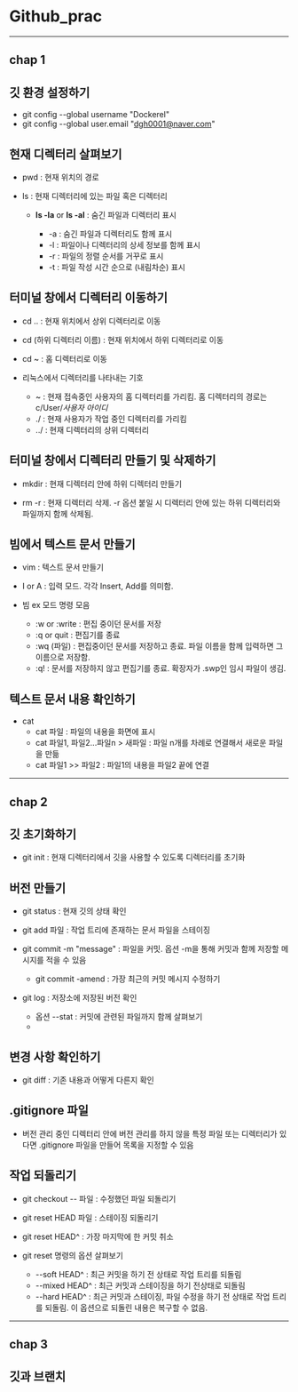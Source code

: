 # Github_prac
- - -
## chap 1



## **깃 환경 설정하기**

* git config --global username "Dockerel"
* git config --global user.email "dgh0001@naver.com"



## **현재 디렉터리 살펴보기**

* pwd : 현재 위치의 경로

* ls : 현재 디렉터리에 있는 파일 혹은 디렉터리
   - **ls -la** or **ls -al** : 숨긴 파일과 디렉터리 표시
   
      * -a : 숨긴 파일과 디렉터리도 함께 표시
      * -l : 파일이나 디렉터리의 상세 정보를 함께 표시
      * -r : 파일의 정렬 순서를 거꾸로 표시
      * -t : 파일 작성 시간 순으로 (내림차순) 표시
      


## **터미널 창에서 디렉터리 이동하기**

* cd .. : 현재 위치에서 상위 디렉터리로 이동

* cd (하위 디렉터리 이름) : 현재 위치에서 하위 디렉터리로 이동

* cd ~ : 홈 디렉터리로 이동

* 리눅스에서 디렉터리를 나타내는 기호
   - ~ : 현재 접속중인 사용자의 홈 디렉터리를 가리킴. 홈 디렉터리의 경로는 c/User/*사용자 아이디*
   - ./ : 현재 사용자가 작업 중인 디렉터리를 가리킴
   - ../ : 현재 디렉터리의 상위 디렉터리



## **터미널 창에서 디렉터리 만들기 및 삭제하기**

* mkdir : 현재 디렉터리 안에 하위 디렉터리 만들기

* rm -r : 현재 디렉터리 삭제. -r 옵션 붙일 시 디렉터리 안에 있는 하위 디렉터리와 파일까지 함께 삭제됨.



## **빔에서 텍스트 문서 만들기**

* vim : 텍스트 문서 만들기

* I or A : 입력 모드. 각각 Insert, Add를 의미함.

* 빔 ex 모드 명령 모음
   - :w or :write : 편집 중이던 문서를 저장
   - :q or quit : 편집기를 종료
   - :wq (파일) : 편집중이던 문서를 저장하고 종료. 파일 이름을 함께 입력하면 그 이름으로 저장함.
   - :q! : 문서를 저장하지 않고 편집기를 종료. 확장자가 .swp인 임시 파일이 생김.



## **텍스트 문서 내용 확인하기**

* cat
   - cat 파일 : 파일의 내용을 화면에 표시
   - cat 파일1, 파일2...파일n > 새파일 : 파일 n개를 차례로 연결해서 새로운 파일을 만듦
   - cat 파일1 >> 파일2 : 파일1의 내용을 파일2 끝에 연결



- - -
## chap 2



## **깃 초기화하기**

* git init : 현재 디렉터리에서 깃을 사용할 수 있도록 디렉터리를 초기화



## **버전 만들기**

* git status : 현재 깃의 상태 확인

* git add 파일 : 작업 트리에 존재하는 문서 파일을 스테이징

* git commit -m "message" : 파일을 커밋. 옵션 -m을 통해 커밋과 함께 저장할 메시지를 적을 수 있음
   - git commit -amend : 가장 최근의 커밋 메시지 수정하기

* git log : 저장소에 저장된 버전 확인
   - 옵션 --stat : 커밋에 관련된 파일까지 함께 살펴보기
   - 



## **변경 사항 확인하기**

* git diff : 기존 내용과 어떻게 다른지 확인



## **.gitignore 파일**

* 버전 관리 중인 디렉터리 안에 버전 관리를 하지 않을 특정 파일 또는 디렉터리가 있다면 .gitignore 파일을 만들어 목록을 지정할 수 있음



## **작업 되돌리기**

* git checkout -- 파일 : 수정했던 파일 되돌리기

* git reset HEAD 파일 : 스테이징 되돌리기

* git reset HEAD^ : 가장 마지막에 한 커밋 취소

* git reset 명령의 옵션 살펴보기
   - --soft HEAD^ : 최근 커밋을 하기 전 상태로 작업 트리를 되돌림
   - --mixed HEAD^ : 최근 커밋과 스테이징을 하기 전상태로 되돌림
   - --hard HEAD^ : 최근 커밋과 스테이징, 파일 수정을 하기 전 상태로 작업 트리를 되돌림. 이 옵션으로 되돌린 내용은 복구할 수 없음.
   
   
   
- - -
## chap 3



## **깃과 브랜치**
